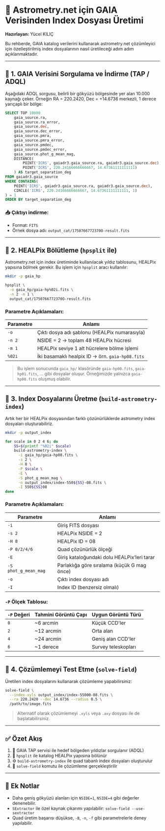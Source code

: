 # 🌌 Astrometry.net için GAIA Verisinden Index Dosyası Üretimi  
**Hazırlayan:** Yücel KILIÇ  

Bu rehberde, GAIA katalog verilerini kullanarak astrometry.net çözümleyici için özelleştirilmiş index dosyalarının nasıl üretileceği adım adım açıklanmaktadır.

---

## 🔹 1. GAIA Verisini Sorgulama ve İndirme (TAP / ADQL)

Aşağıdaki ADQL sorgusu, belirli bir gökyüzü bölgesinde yer alan 10.000 kaynağı çeker. Örneğin RA = 220.2420, Dec = +14.6736 merkezli, 1 derece yarıçaplı bir bölge:

```sql
SELECT TOP 10000 
    gaia_source.ra,
    gaia_source.ra_error,
    gaia_source.dec,
    gaia_source.dec_error,
    gaia_source.pmra,
    gaia_source.pmra_error,
    gaia_source.pmdec,
    gaia_source.pmdec_error,
    gaia_source.phot_g_mean_mag,
    DISTANCE(
        POINT('ICRS', gaiadr3.gaia_source.ra, gaiadr3.gaia_source.dec),
        POINT('ICRS', 220.24166666666667, 14.67361111111111)
    ) AS target_separation_deg
FROM gaiadr3.gaia_source
WHERE CONTAINS(
    POINT('ICRS', gaiadr3.gaia_source.ra, gaiadr3.gaia_source.dec),
    CIRCLE('ICRS', 220.24166666666667, 14.67361111111111, 1)
) = 1
ORDER BY target_separation_deg
```

### 📥 Çıktıyı indirme:

- Format: `FITS`
- Örnek dosya adı: `output_cat/1750766772370O-result.fits`

---

## 🔹 2. HEALPix Bölütleme (`hpsplit` ile)

Astrometry.net için index üretiminde kullanılacak yıldız tablosunu, HEALPix yapısına bölmek gerekir. Bu işlem için `hpsplit` aracı kullanılır:

```bash
mkdir -p gaia_hp

hpsplit \
  -o gaia_hp/gaia-hp%02i.fits \
  -n 2 -m 1 \
  output_cat/1750766772370O-result.fits
```

### Parametre Açıklamaları:

| Parametre | Anlamı |
|-----------|--------|
| `-o`      | Çıktı dosya adı şablonu (HEALPix numarasıyla) |
| `-n 2`    | NSIDE = 2 → toplam 48 HEALPix hücresi |
| `-m 1`    | HEALPix seviye 1 alt hücrelere bölme işlemi |
| `%02i`    | İki basamaklı healpix ID → örn. `gaia-hp08.fits` |

> Bu işlem sonucunda `gaia_hp/` klasöründe `gaia-hp00.fits`, `gaia-hp01.fits`, ... gibi dosyalar oluşur. Örneğimizde yalnızca `gaia-hp08.fits` oluşmuş olabilir.

---

## 🔹 3. Index Dosyalarını Üretme (`build-astrometry-index`)

Artık her bir HEALPix dosyasından farklı çözünürlüklerde astrometry index dosyaları oluşturabiliriz.

```bash
mkdir -p output_index

for scale in 0 2 4 6; do
    SS=$(printf "%02i" $scale)
    build-astrometry-index \
      -i gaia_hp/gaia-hp08.fits \
      -s 2 \
      -H 8 \
      -P $scale \
      -E \
      -S phot_g_mean_mag \
      -o output_index/index-550${SS}-08.fits \
      -I 550${SS}08
done
```

### Parametre Açıklamaları:

| Parametre                     | Anlamı |
|-------------------------------|--------|
| `-i`                          | Giriş FITS dosyası |
| `-s 2`                        | HEALPix NSIDE = 2 |
| `-H 8`                        | HEALPix ID = 08 |
| `-P 0/2/4/6`                  | Quad çözünürlük ölçeği |
| `-E`                          | Giriş kataloğundaki dolu HEALPix’leri tarar |
| `-S phot_g_mean_mag`         | Parlaklığa göre sıralama (küçük G mag önce) |
| `-o`                          | Çıktı index dosyası adı |
| `-I`                          | Index ID (benzersiz olmalı) |

### `-P` Ölçek Tablosu:

| `-P` Değeri | Tahmini Görüntü Çapı | Uygun Görüntü Türü       |
|-------------|----------------------|---------------------------|
| `0`         | ~6 arcmin            | Küçük CCD'ler             |
| `2`         | ~12 arcmin           | Orta alan                 |
| `4`         | ~24 arcmin           | Geniş alan CCD'ler        |
| `6`         | ~1 derece            | Survey teleskopları       |

---

## 🔹 4. Çözümlemeyi Test Etme (`solve-field`)

Üretilen index dosyalarını kullanarak çözümleme yapabilirsiniz:

```bash
solve-field \
  --index-xyls output_index/index-55000-08.fits \
  --ra 220.2420 --dec 14.6736 --radius 0.5 \
  /path/to/image.fits
```

> Alternatif olarak çözümlemeyi `.xyls` veya `.axy` dosyası ile de başlatabilirsiniz.

---

## ✅ Özet Akış

1. 📡 GAIA TAP servisi ile hedef bölgeden yıldızlar sorgulanır (ADQL)
2. 🧩 `hpsplit` ile katalog HEALPix yapısına bölünür
3. ⚙️ `build-astrometry-index` ile quad tabanlı index dosyaları oluşturulur
4. 🔭 `solve-field` komutu ile çözümleme gerçekleştirilir

---

## 📌 Ek Notlar

- Daha geniş gökyüzü alanları için `NSIDE=1`, `NSIDE=4` gibi değerler denenebilir.
- `SExtractor` ile özel kaynak çıkarımı yapılabilir: `solve-field --use-sextractor`
- Quad üretim başarısı düşükse, `-B`, `-n`, `-f` gibi parametrelerle deney yapılabilir.
